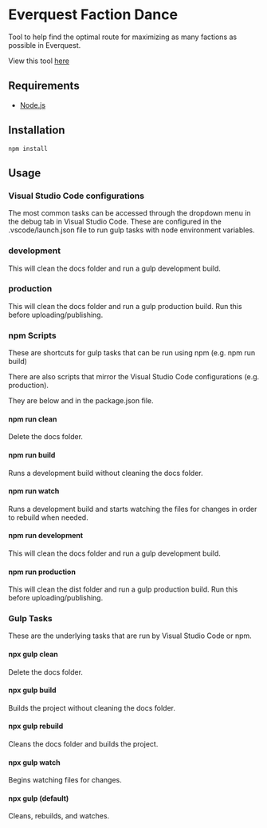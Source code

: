 # Everquest Faction Dance

Tool to help find the optimal route for maximizing as many factions as possible in Everquest.

View this tool [here](https://renmauzuo.github.io/eqfactiondance/)

## Requirements

- [Node.js](https://nodejs.org/en/)

## Installation

`npm install`

## Usage

### Visual Studio Code configurations

The most common tasks can be accessed through the dropdown menu in the debug tab in Visual Studio Code. These are configured in the .vscode/launch.json file to run gulp tasks with node environment variables.

### development

This will clean the docs folder and run a gulp development build.

### production

This will clean the docs folder and run a gulp production build. Run this before uploading/publishing.

### npm Scripts

These are shortcuts for gulp tasks that can be run using npm (e.g. npm run build)

There are also scripts that mirror the Visual Studio Code configurations (e.g. production).

They are below and in the package.json file.

#### npm run clean

Delete the docs folder.

#### npm run build

Runs a development build without cleaning the docs folder.

#### npm run watch

Runs a development build and starts watching the files for changes in order to rebuild when needed.

#### npm run development

This will clean the docs folder and run a gulp development build.

#### npm run production

This will clean the dist folder and run a gulp production build. Run this before uploading/publishing.

### Gulp Tasks

These are the underlying tasks that are run by Visual Studio Code or npm.

#### npx gulp clean

Delete the docs folder.

#### npx gulp build

Builds the project without cleaning the docs folder.

#### npx gulp rebuild

Cleans the docs folder and builds the project.

#### npx gulp watch

Begins watching files for changes.

#### npx gulp (default)

Cleans, rebuilds, and watches.
 